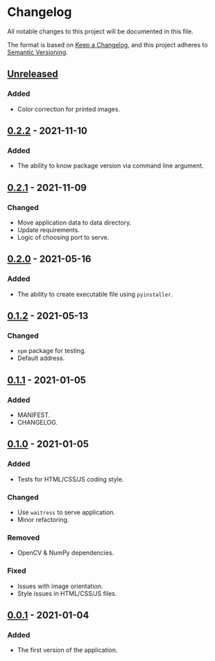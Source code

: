 # Changelog
All notable changes to this project will be documented in this file.

The format is based on [Keep a Changelog](https://keepachangelog.com/en/1.0.0/),
and this project adheres to [Semantic Versioning](https://semver.org/spec/v2.0.0.html).

## [Unreleased]
### Added
- Color correction for printed images.

## [0.2.2] - 2021-11-10
### Added
- The ability to know package version via command line argument.

## [0.2.1] - 2021-11-09
### Changed
- Move application data to data directory.
- Update requirements.
- Logic of choosing port to serve.

## [0.2.0] - 2021-05-16
### Added
- The ability to create executable file using `pyinstaller`.

## [0.1.2] - 2021-05-13
### Changed
- `npm` package for testing.
- Default address.

## [0.1.1] - 2021-01-05
### Added
- MANIFEST.
- CHANGELOG.

## [0.1.0] - 2021-01-05
### Added
- Tests for HTML/CSS/JS coding style.

### Changed
- Use `waitress` to serve application.
- Minor refactoring.

### Removed
- OpenCV & NumPy dependencies.

### Fixed
- Issues with image orientation.
- Style issues in HTML/CSS/JS files.

## [0.0.1] - 2021-01-04
### Added
- The first version of the application.

[Unreleased]: https://github.com/alexstaf/print-server/compare/0.2.2...develop
[0.2.2]: https://github.com/alexstaf/print-server/compare/0.2.1...0.2.2
[0.2.1]: https://github.com/alexstaf/print-server/compare/0.2.0...0.2.1
[0.2.0]: https://github.com/alexstaf/print-server/compare/0.1.2...0.2.0
[0.1.2]: https://github.com/alexstaf/print-server/compare/0.1.1...0.1.2
[0.1.1]: https://github.com/alexstaf/print-server/compare/0.1.0...0.1.1
[0.1.0]: https://github.com/alexstaf/print-server/compare/0.0.1...0.1.0
[0.0.1]: https://github.com/alexstaf/print-server/releases/tag/0.0.1